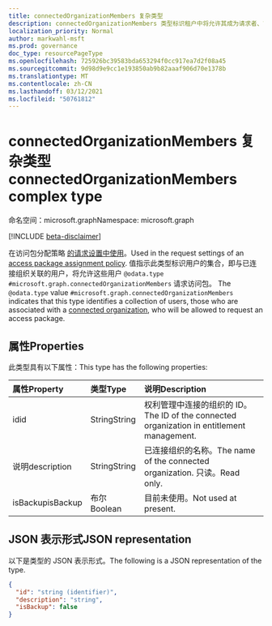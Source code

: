 ```yaml
---
title: connectedOrganizationMembers 复杂类型
description: connectedOrganizationMembers 类型标识租户中将允许其成为请求者、审批者或审阅者的用户的集合。
localization_priority: Normal
author: markwahl-msft
ms.prod: governance
doc_type: resourcePageType
ms.openlocfilehash: 725926bc39583bda653294f0cc917ea7d2f08a45
ms.sourcegitcommit: 9d98d9e9cc1e193850ab9b82aaaf906d70e1378b
ms.translationtype: MT
ms.contentlocale: zh-CN
ms.lasthandoff: 03/12/2021
ms.locfileid: "50761812"
---
```

# <a name="connectedorganizationmembers-complex-type"></a><span data-ttu-id="d7c6f-103">connectedOrganizationMembers 复杂类型</span><span class="sxs-lookup"><span data-stu-id="d7c6f-103">connectedOrganizationMembers complex type</span></span>

<span data-ttu-id="d7c6f-104">命名空间：microsoft.graph</span><span class="sxs-lookup"><span data-stu-id="d7c6f-104">Namespace: microsoft.graph</span></span>

[!INCLUDE [beta-disclaimer](../../includes/beta-disclaimer.md)]

<span data-ttu-id="d7c6f-105">在访问包分配策略 [的请求设置中使用](accesspackageassignmentpolicy.md)。</span><span class="sxs-lookup"><span data-stu-id="d7c6f-105">Used in the request settings of an [access package assignment policy](accesspackageassignmentpolicy.md).</span></span> <span data-ttu-id="d7c6f-106">值指示此类型标识用户的集合，即与已连接组织关联的用户，将允许这些用户 `@odata.type` `#microsoft.graph.connectedOrganizationMembers` 请求访问包。 [](connectedorganization.md)</span><span class="sxs-lookup"><span data-stu-id="d7c6f-106">The `@odata.type` value `#microsoft.graph.connectedOrganizationMembers` indicates that this type identifies a collection of users, those who are associated with a [connected organization](connectedorganization.md), who will be allowed to request an access package.</span></span>

## <a name="properties"></a><span data-ttu-id="d7c6f-107">属性</span><span class="sxs-lookup"><span data-stu-id="d7c6f-107">Properties</span></span>

<span data-ttu-id="d7c6f-108">此类型具有以下属性：</span><span class="sxs-lookup"><span data-stu-id="d7c6f-108">This type has the following properties:</span></span>

| <span data-ttu-id="d7c6f-109">属性</span><span class="sxs-lookup"><span data-stu-id="d7c6f-109">Property</span></span>                     | <span data-ttu-id="d7c6f-110">类型</span><span class="sxs-lookup"><span data-stu-id="d7c6f-110">Type</span></span>                      | <span data-ttu-id="d7c6f-111">说明</span><span class="sxs-lookup"><span data-stu-id="d7c6f-111">Description</span></span> |
| :--------------------------- | :------------------------ | :---------- |
| <span data-ttu-id="d7c6f-112">id</span><span class="sxs-lookup"><span data-stu-id="d7c6f-112">id</span></span> |<span data-ttu-id="d7c6f-113">String</span><span class="sxs-lookup"><span data-stu-id="d7c6f-113">String</span></span> | <span data-ttu-id="d7c6f-114">权利管理中连接的组织的 ID。</span><span class="sxs-lookup"><span data-stu-id="d7c6f-114">The ID of the connected organization in entitlement management.</span></span> |
| <span data-ttu-id="d7c6f-115">说明</span><span class="sxs-lookup"><span data-stu-id="d7c6f-115">description</span></span> |<span data-ttu-id="d7c6f-116">String</span><span class="sxs-lookup"><span data-stu-id="d7c6f-116">String</span></span> | <span data-ttu-id="d7c6f-117">已连接组织的名称。</span><span class="sxs-lookup"><span data-stu-id="d7c6f-117">The name of the connected organization.</span></span> <span data-ttu-id="d7c6f-118">只读。</span><span class="sxs-lookup"><span data-stu-id="d7c6f-118">Read only.</span></span> |
| <span data-ttu-id="d7c6f-119">isBackup</span><span class="sxs-lookup"><span data-stu-id="d7c6f-119">isBackup</span></span> | <span data-ttu-id="d7c6f-120">布尔</span><span class="sxs-lookup"><span data-stu-id="d7c6f-120">Boolean</span></span> | <span data-ttu-id="d7c6f-121">目前未使用。</span><span class="sxs-lookup"><span data-stu-id="d7c6f-121">Not used at present.</span></span> |

## <a name="json-representation"></a><span data-ttu-id="d7c6f-122">JSON 表示形式</span><span class="sxs-lookup"><span data-stu-id="d7c6f-122">JSON representation</span></span>

<span data-ttu-id="d7c6f-123">以下是类型的 JSON 表示形式。</span><span class="sxs-lookup"><span data-stu-id="d7c6f-123">The following is a JSON representation of the type.</span></span>

<!-- {
  "blockType": "resource",
  "optionalProperties": [

  ],
  "@odata.type": "microsoft.graph.connectedOrganizationMembers",
  "baseType": "microsoft.graph.userSet"
}-->

```json
{
  "id": "string (identifier)",
  "description": "string",
  "isBackup": false
}
```

<!-- uuid: 16cd6b66-4b1a-43a1-adaf-3a886856ed98
2019-02-04 14:57:30 UTC -->
<!-- {
  "type": "#page.annotation",
  "description": "connectedOrganizationMembers complex type",
  "keywords": "",
  "section": "documentation",
  "tocPath": ""
}-->


